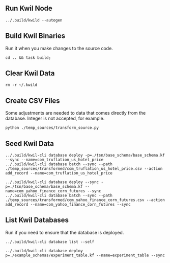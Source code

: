 
## Run Kwil Node
```shell
../.build/kwild --autogen
```

## Build Kwil Binaries
Run it when you make changes to the source code.
```shell
cd .. && task build;
```

## Clear Kwil Data
```shell
rm -r ~/.kwild
```

## Create CSV Files
Some adjustments are needed to data that comes directly from the database. Integer is not accepted, for example.
```shell
python ./temp_sources/transform_source.py
```

## Seed Kwil Data
```shell
../.build/kwil-cli database deploy -p=./tsn/base_schema/base_schema.kf --sync --name=com_truflation_us_hotel_price
../.build/kwil-cli database batch --sync --path ./temp_sources/transformed/com_truflation_us_hotel_price.csv --action add_record --name=com_truflation_us_hotel_price
```

```shell
../.build/kwil-cli database deploy --sync -p=./tsn/base_schema/base_schema.kf --name=com_yahoo_finance_corn_futures --sync
../.build/kwil-cli database batch --sync --path ./temp_sources/transformed/com_yahoo_finance_corn_futures.csv --action add_record --name=com_yahoo_finance_corn_futures --sync
```

## List Kwil Databases
Run if you need to ensure that the database is deployed.
```shell
../.build/kwil-cli database list --self
```


```shell
../.build/kwil-cli database deploy -p=./example_schemas/experiment_table.kf --name=experiment_table --sync
```

